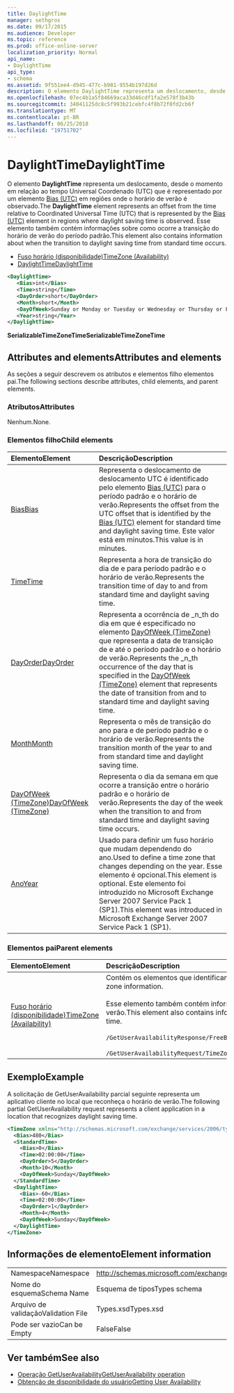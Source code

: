 ```yaml
---
title: DaylightTime
manager: sethgros
ms.date: 09/17/2015
ms.audience: Developer
ms.topic: reference
ms.prod: office-online-server
localization_priority: Normal
api_name:
- DaylightTime
api_type:
- schema
ms.assetid: 9f551ee4-d945-477c-b981-9554b197d26d
description: O elemento DaylightTime representa um deslocamento, desde o momento em relação ao tempo Universal Coordenado (UTC) que é representado por um elemento Bias (UTC) em regiões onde o horário de verão é observado. Esse elemento também contém informações sobre como ocorre a transição do horário de verão do período padrão.
ms.openlocfilehash: 07ec4b1a5f84669aca33d46cdf1fa2e578f3b43b
ms.sourcegitcommit: 34041125dc8c5f993b21cebfc4f8b72f0fd2cb6f
ms.translationtype: MT
ms.contentlocale: pt-BR
ms.lasthandoff: 06/25/2018
ms.locfileid: "19751702"
---
```

# <a name="daylighttime"></a><span data-ttu-id="3703f-104">DaylightTime</span><span class="sxs-lookup"><span data-stu-id="3703f-104">DaylightTime</span></span>

<span data-ttu-id="3703f-105">O elemento **DaylightTime** representa um deslocamento, desde o momento em relação ao tempo Universal Coordenado (UTC) que é representado por um elemento [Bias (UTC)](bias-utc.md) em regiões onde o horário de verão é observado.</span><span class="sxs-lookup"><span data-stu-id="3703f-105">The **DaylightTime** element represents an offset from the time relative to Coordinated Universal Time (UTC) that is represented by the [Bias (UTC)](bias-utc.md) element in regions where daylight saving time is observed.</span></span> <span data-ttu-id="3703f-106">Esse elemento também contém informações sobre como ocorre a transição do horário de verão do período padrão.</span><span class="sxs-lookup"><span data-stu-id="3703f-106">This element also contains information about when the transition to daylight saving time from standard time occurs.</span></span> 
  
- [<span data-ttu-id="3703f-107">Fuso horário (disponibilidade)</span><span class="sxs-lookup"><span data-stu-id="3703f-107">TimeZone (Availability)</span></span>](timezone-availability.md) 
- [<span data-ttu-id="3703f-108">DaylightTime</span><span class="sxs-lookup"><span data-stu-id="3703f-108">DaylightTime</span></span>](daylighttime.md)
  
```xml
<DaylightTime>
   <Bias>int</Bias>
   <Time>string</Time>
   <DayOrder>short</DayOrder>
   <Month>short</Month>
   <DayOfWeek>Sunday or Monday or Tuesday or Wednesday or Thursday or Friday or Saturday</DayOfWeek>
   <Year>string</Year>
</DaylightTime>
```

<span data-ttu-id="3703f-109">**SerializableTimeZoneTime**</span><span class="sxs-lookup"><span data-stu-id="3703f-109">**SerializableTimeZoneTime**</span></span>

## <a name="attributes-and-elements"></a><span data-ttu-id="3703f-110">Attributes and elements</span><span class="sxs-lookup"><span data-stu-id="3703f-110">Attributes and elements</span></span>

<span data-ttu-id="3703f-111">As seções a seguir descrevem os atributos e elementos filho elementos pai.</span><span class="sxs-lookup"><span data-stu-id="3703f-111">The following sections describe attributes, child elements, and parent elements.</span></span>
  
### <a name="attributes"></a><span data-ttu-id="3703f-112">Atributos</span><span class="sxs-lookup"><span data-stu-id="3703f-112">Attributes</span></span>

<span data-ttu-id="3703f-113">Nenhum.</span><span class="sxs-lookup"><span data-stu-id="3703f-113">None.</span></span>
  
### <a name="child-elements"></a><span data-ttu-id="3703f-114">Elementos filho</span><span class="sxs-lookup"><span data-stu-id="3703f-114">Child elements</span></span>

|<span data-ttu-id="3703f-115">**Elemento**</span><span class="sxs-lookup"><span data-stu-id="3703f-115">**Element**</span></span>|<span data-ttu-id="3703f-116">**Descrição**</span><span class="sxs-lookup"><span data-stu-id="3703f-116">**Description**</span></span>|
|:-----|:-----|
|[<span data-ttu-id="3703f-117">Bias</span><span class="sxs-lookup"><span data-stu-id="3703f-117">Bias</span></span>](bias.md) <br/> |<span data-ttu-id="3703f-118">Representa o deslocamento de deslocamento UTC é identificado pelo elemento [Bias (UTC)](bias-utc.md) para o período padrão e o horário de verão.</span><span class="sxs-lookup"><span data-stu-id="3703f-118">Represents the offset from the UTC offset that is identified by the [Bias (UTC)](bias-utc.md) element for standard time and daylight saving time.</span></span> <span data-ttu-id="3703f-119">Este valor está em minutos.</span><span class="sxs-lookup"><span data-stu-id="3703f-119">This value is in minutes.</span></span>  <br/> |
|[<span data-ttu-id="3703f-120">Time</span><span class="sxs-lookup"><span data-stu-id="3703f-120">Time</span></span>](time.md) <br/> |<span data-ttu-id="3703f-121">Representa a hora de transição do dia de e para período padrão e o horário de verão.</span><span class="sxs-lookup"><span data-stu-id="3703f-121">Represents the transition time of day to and from standard time and daylight saving time.</span></span>  <br/> |
|[<span data-ttu-id="3703f-122">DayOrder</span><span class="sxs-lookup"><span data-stu-id="3703f-122">DayOrder</span></span>](dayorder.md) <br/> |<span data-ttu-id="3703f-123">Representa a ocorrência de _n_th do dia em que é especificado no elemento [DayOfWeek (TimeZone)](dayofweek-timezone.md) que representa a data de transição de e até o período padrão e o horário de verão.</span><span class="sxs-lookup"><span data-stu-id="3703f-123">Represents the  _n_th occurrence of the day that is specified in the [DayOfWeek (TimeZone)](dayofweek-timezone.md) element that represents the date of transition from and to standard time and daylight saving time.</span></span>  <br/> |
|[<span data-ttu-id="3703f-124">Month</span><span class="sxs-lookup"><span data-stu-id="3703f-124">Month</span></span>](month.md) <br/> |<span data-ttu-id="3703f-125">Representa o mês de transição do ano para e de período padrão e o horário de verão.</span><span class="sxs-lookup"><span data-stu-id="3703f-125">Represents the transition month of the year to and from standard time and daylight saving time.</span></span>  <br/> |
|[<span data-ttu-id="3703f-126">DayOfWeek (TimeZone)</span><span class="sxs-lookup"><span data-stu-id="3703f-126">DayOfWeek (TimeZone)</span></span>](dayofweek-timezone.md) <br/> |<span data-ttu-id="3703f-127">Representa o dia da semana em que ocorre a transição entre o horário padrão e o horário de verão.</span><span class="sxs-lookup"><span data-stu-id="3703f-127">Represents the day of the week when the transition to and from standard time and daylight saving time occurs.</span></span>  <br/> |
|[<span data-ttu-id="3703f-128">Ano</span><span class="sxs-lookup"><span data-stu-id="3703f-128">Year</span></span>](year.md) <br/> |<span data-ttu-id="3703f-129">Usado para definir um fuso horário que mudam dependendo do ano.</span><span class="sxs-lookup"><span data-stu-id="3703f-129">Used to define a time zone that changes depending on the year.</span></span> <span data-ttu-id="3703f-130">Esse elemento é opcional.</span><span class="sxs-lookup"><span data-stu-id="3703f-130">This element is optional.</span></span> <span data-ttu-id="3703f-131">Este elemento foi introduzido no Microsoft Exchange Server 2007 Service Pack 1 (SP1).</span><span class="sxs-lookup"><span data-stu-id="3703f-131">This element was introduced in Microsoft Exchange Server 2007 Service Pack 1 (SP1).</span></span>  <br/> |
   
### <a name="parent-elements"></a><span data-ttu-id="3703f-132">Elementos pai</span><span class="sxs-lookup"><span data-stu-id="3703f-132">Parent elements</span></span>

|<span data-ttu-id="3703f-133">**Elemento**</span><span class="sxs-lookup"><span data-stu-id="3703f-133">**Element**</span></span>|<span data-ttu-id="3703f-134">**Descrição**</span><span class="sxs-lookup"><span data-stu-id="3703f-134">**Description**</span></span>|
|:-----|:-----|
|[<span data-ttu-id="3703f-135">Fuso horário (disponibilidade)</span><span class="sxs-lookup"><span data-stu-id="3703f-135">TimeZone (Availability)</span></span>](timezone-availability.md) <br/> | <span data-ttu-id="3703f-136">Contém os elementos que identificam as informações de fuso horário.</span><span class="sxs-lookup"><span data-stu-id="3703f-136">Contains elements that identify time zone information.</span></span><br/><br/><span data-ttu-id="3703f-137">Esse elemento também contém informações sobre a transição entre o período padrão e o horário de verão.</span><span class="sxs-lookup"><span data-stu-id="3703f-137">This element also contains information about the transition between standard time and daylight saving time.</span></span><br/><br/>`/GetUserAvailabilityResponse/FreeBusyResponseArray/FreeBusyResponse/FreeBusyView/WorkingHours/TimeZone` <br/><br/>`/GetUserAvailabilityRequest/TimeZone` <br/> |
   
## <a name="example"></a><span data-ttu-id="3703f-138">Exemplo</span><span class="sxs-lookup"><span data-stu-id="3703f-138">Example</span></span>

<span data-ttu-id="3703f-139">A solicitação de GetUserAvailability parcial seguinte representa um aplicativo cliente no local que reconheça o horário de verão.</span><span class="sxs-lookup"><span data-stu-id="3703f-139">The following partial GetUserAvailability request represents a client application in a location that recognizes daylight saving time.</span></span>
  
```xml
<TimeZone xmlns="http://schemas.microsoft.com/exchange/services/2006/types">
  <Bias>480</Bias>
  <StandardTime>
    <Bias>0</Bias>
    <Time>02:00:00</Time>
    <DayOrder>5</DayOrder>
    <Month>10</Month>
    <DayOfWeek>Sunday</DayOfWeek>
  </StandardTime>
  <DaylightTime>
    <Bias>-60</Bias>
    <Time>02:00:00</Time>
    <DayOrder>1</DayOrder>
    <Month>4</Month>
    <DayOfWeek>Sunday</DayOfWeek>
  </DaylightTime>
</TimeZone>
```

## <a name="element-information"></a><span data-ttu-id="3703f-140">Informações de elemento</span><span class="sxs-lookup"><span data-stu-id="3703f-140">Element information</span></span>

|||
|:-----|:-----|
|<span data-ttu-id="3703f-141">Namespace</span><span class="sxs-lookup"><span data-stu-id="3703f-141">Namespace</span></span>  <br/> |http://schemas.microsoft.com/exchange/services/2006/types  <br/> |
|<span data-ttu-id="3703f-142">Nome do esquema</span><span class="sxs-lookup"><span data-stu-id="3703f-142">Schema Name</span></span>  <br/> |<span data-ttu-id="3703f-143">Esquema de tipos</span><span class="sxs-lookup"><span data-stu-id="3703f-143">Types schema</span></span>  <br/> |
|<span data-ttu-id="3703f-144">Arquivo de validação</span><span class="sxs-lookup"><span data-stu-id="3703f-144">Validation File</span></span>  <br/> |<span data-ttu-id="3703f-145">Types.xsd</span><span class="sxs-lookup"><span data-stu-id="3703f-145">Types.xsd</span></span>  <br/> |
|<span data-ttu-id="3703f-146">Pode ser vazio</span><span class="sxs-lookup"><span data-stu-id="3703f-146">Can be Empty</span></span>  <br/> |<span data-ttu-id="3703f-147">False</span><span class="sxs-lookup"><span data-stu-id="3703f-147">False</span></span>  <br/> |
   
## <a name="see-also"></a><span data-ttu-id="3703f-148">Ver também</span><span class="sxs-lookup"><span data-stu-id="3703f-148">See also</span></span>

- [<span data-ttu-id="3703f-149">Operação GetUserAvailability</span><span class="sxs-lookup"><span data-stu-id="3703f-149">GetUserAvailability operation</span></span>](getuseravailability-operation.md)
- [<span data-ttu-id="3703f-150">Obtenção de disponibilidade do usuário</span><span class="sxs-lookup"><span data-stu-id="3703f-150">Getting User Availability</span></span>](http://msdn.microsoft.com/library/d4133fcb-9b0f-4e6b-aadf-a389da83516a%28Office.15%29.aspx)

